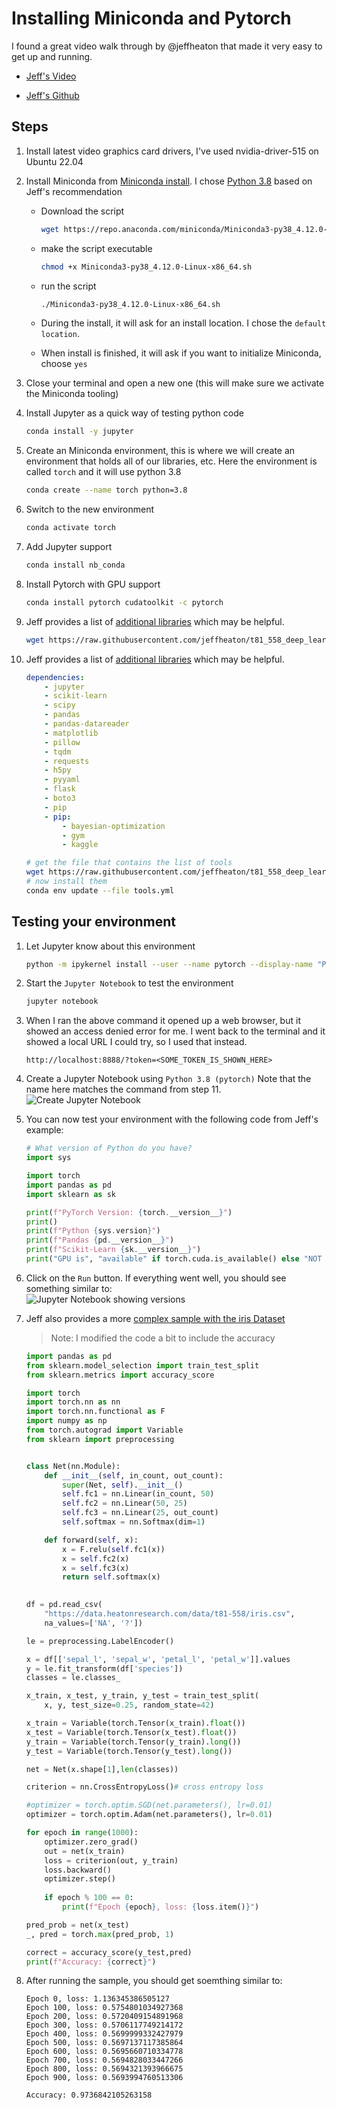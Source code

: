 # Installing Miniconda and Pytorch

I found a great video walk through by @jeffheaton that made it very easy to get up and running.  

* [Jeff's Video](https://www.youtube.com/watch?v=YTvVxYneu7w)

* [Jeff's Github](https://github.com/jeffheaton/t81_558_deep_learning/)

## Steps

1. Install latest video graphics card drivers, I've used nvidia-driver-515 on Ubuntu 22.04

2. Install Miniconda from [Miniconda install](https://docs.conda.io/en/latest/miniconda.html#linux-installers). I chose [Python 3.8](https://repo.anaconda.com/miniconda/Miniconda3-py38_4.12.0-Linux-x86_64.sh) based on Jeff's recommendation

    * Download the script

        ```sh
        wget https://repo.anaconda.com/miniconda/Miniconda3-py38_4.12.0-Linux-x86_64.sh
        ```

    * make the script executable

        ```sh
        chmod +x Miniconda3-py38_4.12.0-Linux-x86_64.sh
        ```

    * run the script

        ```sh
        ./Miniconda3-py38_4.12.0-Linux-x86_64.sh 
        ```

    * During the install, it will ask for an install location. I chose the `default location`.

    * When install is finished, it will ask if you want to initialize Miniconda, choose `yes`

3. Close your terminal and open a new one (this will make sure we activate the Miniconda tooling)

4. Install Jupyter as a quick way of testing python code

    ```sh
    conda install -y jupyter
    ```

5. Create an Miniconda environment, this is where we will create an environment that holds all of our libraries, etc. Here the environment is called `torch` and it will use python 3.8

    ```sh
    conda create --name torch python=3.8
    ```

6. Switch to the new environment

    ```sh
    conda activate torch
    ```

7. Add Jupyter support

    ```sh
    conda install nb_conda
    ```

8. Install Pytorch with GPU support

    ```sh
    conda install pytorch cudatoolkit -c pytorch
    ```

9. Jeff provides a list of [additional libraries](https://github.com/jeffheaton/t81_558_deep_learning/blob/master/tools.yml) which may be helpful.

    ```sh
    wget https://raw.githubusercontent.com/jeffheaton/t81_558_deep_learning/master/tools.yml
    ```

10. Jeff provides a list of [additional libraries](https://github.com/jeffheaton/t81_558_deep_learning/blob/master/tools.yml) which may be helpful.

    ```yaml
    dependencies:
        - jupyter
        - scikit-learn
        - scipy
        - pandas
        - pandas-datareader
        - matplotlib
        - pillow
        - tqdm
        - requests
        - h5py
        - pyyaml
        - flask
        - boto3
        - pip
        - pip:
            - bayesian-optimization
            - gym
            - kaggle
    ```

    ```sh
    # get the file that contains the list of tools
    wget https://raw.githubusercontent.com/jeffheaton/t81_558_deep_learning/master/tools.yml
    # now install them
    conda env update --file tools.yml
    ```

## Testing your environment

1. Let Jupyter know about this environment

    ```sh
    python -m ipykernel install --user --name pytorch --display-name "Python 3.8 (pytorch)"
    ```

2. Start the `Jupyter Notebook` to test the environment

    ```sh
    jupyter notebook
    ```

3. When I ran the above command it opened up a web browser, but it showed an access denied error for me. I went back to the terminal and it showed a local URL I could try, so I used that instead.

    ```url
    http://localhost:8888/?token=<SOME_TOKEN_IS_SHOWN_HERE>
    ```

4. Create a Jupyter Notebook using `Python 3.8 (pytorch)` Note that the name here matches the command from step 11.  
    ![Create Jupyter Notebook](images/creatingNotebook.png)

5. You can now test your environment with the following code from Jeff's example:

    ```python
    # What version of Python do you have?
    import sys
    
    import torch
    import pandas as pd
    import sklearn as sk
    
    print(f"PyTorch Version: {torch.__version__}")
    print()
    print(f"Python {sys.version}")
    print(f"Pandas {pd.__version__}")
    print(f"Scikit-Learn {sk.__version__}")
    print("GPU is", "available" if torch.cuda.is_available() else "NOT AVAILABLE")
    ```

6. Click on the `Run` button. If everything went well, you should see something similar to:  
    ![Jupyter Notebook showing versions](images/jupyterShowingVersion.png)

7. Jeff also provides a more [complex sample with the iris Dataset](https://github.com/jeffheaton/t81_558_deep_learning/blob/master/pytorch/t81_558_torch_class_reg.ipynb)

    > Note: I modified the code a bit to include the accuracy  

    ```python
    import pandas as pd
    from sklearn.model_selection import train_test_split
    from sklearn.metrics import accuracy_score
    
    import torch
    import torch.nn as nn
    import torch.nn.functional as F
    import numpy as np
    from torch.autograd import Variable
    from sklearn import preprocessing
    
    
    class Net(nn.Module):
        def __init__(self, in_count, out_count):
            super(Net, self).__init__()
            self.fc1 = nn.Linear(in_count, 50)
            self.fc2 = nn.Linear(50, 25)
            self.fc3 = nn.Linear(25, out_count)
            self.softmax = nn.Softmax(dim=1)
    
        def forward(self, x):
            x = F.relu(self.fc1(x))
            x = self.fc2(x)
            x = self.fc3(x)
            return self.softmax(x)
    
        
    df = pd.read_csv(
        "https://data.heatonresearch.com/data/t81-558/iris.csv", 
        na_values=['NA', '?'])
    
    le = preprocessing.LabelEncoder()
    
    x = df[['sepal_l', 'sepal_w', 'petal_l', 'petal_w']].values
    y = le.fit_transform(df['species'])
    classes = le.classes_
    
    x_train, x_test, y_train, y_test = train_test_split(    
        x, y, test_size=0.25, random_state=42)
    
    x_train = Variable(torch.Tensor(x_train).float())
    x_test = Variable(torch.Tensor(x_test).float())
    y_train = Variable(torch.Tensor(y_train).long())
    y_test = Variable(torch.Tensor(y_test).long())
    
    net = Net(x.shape[1],len(classes))
    
    criterion = nn.CrossEntropyLoss()# cross entropy loss
    
    #optimizer = torch.optim.SGD(net.parameters(), lr=0.01)
    optimizer = torch.optim.Adam(net.parameters(), lr=0.01)
    
    for epoch in range(1000):
        optimizer.zero_grad()
        out = net(x_train)
        loss = criterion(out, y_train)
        loss.backward()
        optimizer.step()
        
        if epoch % 100 == 0:
            print(f"Epoch {epoch}, loss: {loss.item()}")
    
    pred_prob = net(x_test)
    _, pred = torch.max(pred_prob, 1)

    correct = accuracy_score(y_test,pred)
    print(f"Accuracy: {correct}")
   ```

8. After running the sample, you should get soemthing similar to:

    ```shell
    Epoch 0, loss: 1.136345386505127
    Epoch 100, loss: 0.5754801034927368
    Epoch 200, loss: 0.5720409154891968
    Epoch 300, loss: 0.5706117749214172
    Epoch 400, loss: 0.5699999332427979
    Epoch 500, loss: 0.5697137117385864
    Epoch 600, loss: 0.5695660710334778
    Epoch 700, loss: 0.5694828033447266
    Epoch 800, loss: 0.5694321393966675
    Epoch 900, loss: 0.5693994760513306

    Accuracy: 0.9736842105263158

    ```

